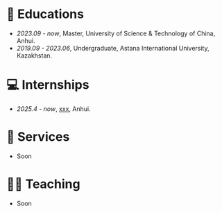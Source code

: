 # 📖 Educations
- *2023.09 - now*, Master, University of Science & Technology of China, Anhui.
- *2019.09 - 2023.06*, Undergraduate, Astana International University, Kazakhstan.

# 💻 Internships
- *2025.4 - now*, [xxx](https://), Anhui.

# 🏁 Services
- Soon

# 🧑‍🏫 Teaching
- Soon
